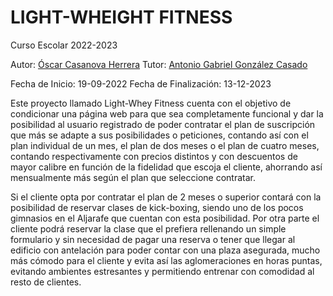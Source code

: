 # LIGHT-WHEIGHT FITNESS 

 Curso Escolar 2022-2023

 Autor: [Óscar Casanova Herrera](https://github.com/OscarCasahe/PFC_Casanova_Oscar)
 Tutor: [Antonio Gabriel González Casado](...)

 Fecha de Inicio: 19-09-2022
 Fecha de Finalización: 13-12-2023


 Este proyecto llamado Light-Whey Fitness cuenta con el objetivo de condicionar una página web para que sea completamente funcional y dar la posibilidad al usuario registrado de poder contratar el plan de suscripción que más se adapte a sus posibilidades o peticiones, contando así con el plan individual de un mes, el plan de dos meses o el plan de cuatro meses, contando respectivamente con precios distintos y con descuentos de mayor calibre en función de la fidelidad que escoja el cliente, ahorrando así mensualmente más según el plan que seleccione contratar.
 
 Si el cliente opta por contratar el plan de 2 meses o superior contará con la posibilidad de reservar clases de kick-boxing, siendo uno de los pocos gimnasios en el Aljarafe que cuentan con esta posibilidad. Por otra parte el cliente podrá reservar la clase que el prefiera rellenando un simple formulario y sin necesidad de pagar una reserva o tener que llegar al edificio con antelación para poder contar con una plaza asegurada, mucho más cómodo para el cliente y evita así las aglomeraciones en horas puntas, evitando ambientes estresantes y permitiendo entrenar con comodidad al resto de clientes.






